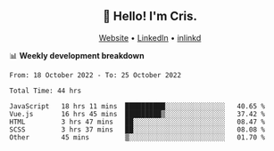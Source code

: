 
<h2 align="center">👋 Hello! I'm Cris.</h2>
<p align="center">
  <a href="https://www.criscunas.dev">Website</a> •
  <a href="https://www.linkedin.com/in/cristophercunas/">LinkedIn</a> •
  <a href="https://www.inlinkd.app/link/cristophercunas">inlinkd</a>
</p>


📊 **Weekly development breakdown**
<!--START_SECTION:waka-->

```text
From: 18 October 2022 - To: 25 October 2022

Total Time: 44 hrs

JavaScript   18 hrs 11 mins  ██████████░░░░░░░░░░░░░░░   40.65 %
Vue.js       16 hrs 45 mins  █████████▒░░░░░░░░░░░░░░░   37.42 %
HTML         3 hrs 47 mins   ██░░░░░░░░░░░░░░░░░░░░░░░   08.47 %
SCSS         3 hrs 37 mins   ██░░░░░░░░░░░░░░░░░░░░░░░   08.08 %
Other        45 mins         ▒░░░░░░░░░░░░░░░░░░░░░░░░   01.70 %
```

<!--END_SECTION:waka-->
